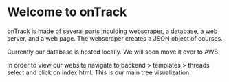 # Welcome to onTrack

onTrack is made of several parts inculding webscraper, a database, a web server, and a web page. The webscraper creates a JSON object of courses. 

Currently our database is hosted locally. We will soon move it over to AWS.

In order to view our website navigate to backend > templates > threads select and click on index.html. This is our main tree visualization.



